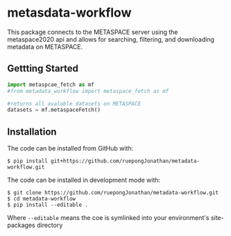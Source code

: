 # metasdata-workflow
This package connects to the METASPACE server using the metaspace2020 api and allows for searching, filtering, and downloading metadata on METASPACE.

## Gettting Started

```python
import metaspcae_fetch as mf
#from metadata_workflow import metaspace_fetch as mf

#returns all avalable datasets on METASPACE
datasets = mf.metaspaceFetch()
```


## Installation

The code can be installed from GitHub with:

```shell
$ pip install git+https://github.com/ruepongJonathan/metadata-workflow.git
```

The code can be installed in development mode with:

```shell
$ git clone https://github.com/ruepongJonathan/metadata-workflow.git
$ cd metadata-workflow
$ pip install --editable .
```
Where `--editable` means the coe is symlinked into your environment's site-packages directory





